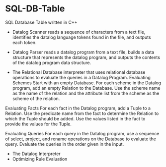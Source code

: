 # SQL-DB-Table
SQL Database Table written in C++

- Datalog Scanner
reads a sequence of characters from a text file, identifies the datalog language tokens found in the file, and outputs each token.

- Datalog Parser
reads a datalog program from a text file, builds a data structure that represents the datalog program, and outputs the contents of the datalog program data structure.

- The Relational Database
interpreter that uses relational database operations to evaluate the queries in a Datalog Program.
Evaluating Schemes
Start with an empty Database. For each scheme in the Datalog program, add an empty Relation to the Database. Use the scheme name as the name of the relation and the attribute list from the scheme as the scheme of the relation.

Evaluating Facts
For each fact in the Datalog program, add a Tuple to a Relation. Use the predicate name from the fact to determine the Relation to which the Tuple should be added. Use the values listed in the fact to provide the values for the Tuple.

Evaluating Queries
For each query in the Datalog program, use a sequence of select, project, and rename operations on the Database to evaluate the query. Evaluate the queries in the order given in the input.

- The Datalog Interpreter
- Optimizing Rule Evaluation
